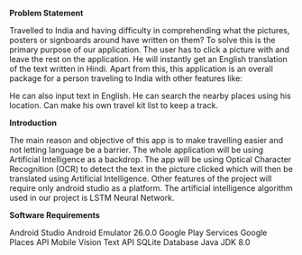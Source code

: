<B>Problem Statement</B>

Travelled to India and having difficulty in comprehending what the pictures, posters or signboards around have written on them? To solve this is the primary purpose of our application. The user has to click a picture with and leave the rest on the application. He will instantly get an English translation of the text written in Hindi. Apart from this, this application is an overall package for a person traveling to India with other features like:

He can also input text in English.
He can search the nearby places using his location.
Can make his own travel kit list to keep a track.

<B>Introduction</B>

The main reason and objective of this app is to make travelling easier and not letting language be a barrier. The whole application will be using Artificial Intelligence as a backdrop.
The app will be using Optical Character Recognition (OCR) to detect the text in the picture clicked which will then be translated using Artificial Intelligence. Other features of the project will require only android studio as a platform.
The artificial intelligence algorithm used in our project is LSTM Neural Network. 

<B>Software Requirements</B>

Android Studio
Android Emulator 26.0.0
Google Play Services
Google Places API
Mobile Vision Text API
SQLite Database
Java JDK 8.0
